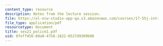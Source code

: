 ```yaml
---
content_type: resource
description: Notes from the lecture session.
file: https://ol-ocw-studio-app-qa.s3.amazonaws.com/courses/17-55j-introduction-to-latin-american-studies-fall-2006/0feff45689a0475818226527d9309b08_ses21_police1.pdf
file_type: application/pdf
resourcetype: Document
title: ses21_police1.pdf
uid: 0feff456-89a0-4758-1822-6527d9309b08
---
```

